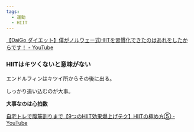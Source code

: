 ```yaml
---
tags:
  - 運動
  - HIIT
---
```

[【DaiGo ダイエット】僕がノルウェー式HIITを習慣化できたのはあれをしたからです！ - YouTube](https://www.youtube.com/watch?v=aELqc0HwFm0)
### HIITはキツくないと意味がない

エンドルフィンはキツイ所からその後に出る。

しっかり追い込むのが大事。

**大事なのは心拍数**

[自宅トレで腹筋割りまで【9つのHIIT効果爆上げテク】HIITの極め方⑤ - YouTube](https://www.youtube.com/watch?v=YofWvfkkozI)